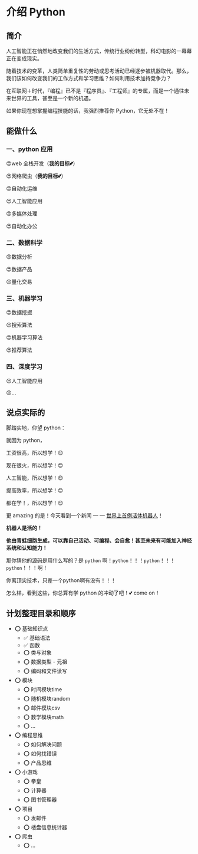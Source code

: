 # 介绍 Python

## 简介

人工智能正在悄然地改变我们的生活方式，传统行业纷纷转型，科幻电影的一幕幕正在变成现实。

随着技术的变革，人类简单重复性的劳动或思考活动已经逐步被机器取代。那么，我们该如何改变我们的工作方式和学习思维？如何利用技术加持竞争力？

在互联网＋时代，『编程』已不是『程序员』、『工程师』的专属，而是一个通往未来世界的工具，甚至是一个新的机遇。

如果你现在想掌握编程技能的话，我强烈推荐你 Python，它无处不在！

<!-- ## 目录

0. [Python基础知识](./00-base.md)
2. [print函数的用法](./01-print.md)
2. [数据类型与类型转换](./02-dataType.md)
2. [错误类型与可能原因分析](./03-errorType.md)
2. [if条件判断语句](./04-if.md) -->

## 能做什么

### 一、python 应用

:heart_eyes:web 全栈开发（**我的目标:two_hearts:**）

:heart_eyes:网络爬虫（**我的目标:two_hearts:**）

:heart_eyes:自动化运维

:heart_eyes:人工智能应用

:heart_eyes:多媒体处理

:heart_eyes:自动化办公

### 二、数据科学

:heart_eyes:数据分析

:heart_eyes:数据产品

:heart_eyes:量化交易

### 三、机器学习

:heart_eyes:数据挖掘

:heart_eyes:搜索算法

:heart_eyes:机器学习算法

:heart_eyes:推荐算法

### 四、深度学习

:heart_eyes:人工智能应用

:heart_eyes:...


## 说点实际的

脚踏实地，仰望 python：

就因为 python，

工资很高，所以想学！:heart_eyes:

现在很火，所以想学！:heart_eyes:

人工智能，所以想学！:heart_eyes:

提高效率，所以想学！:heart_eyes:

都在学！，所以想学！:heart_eyes:

更 amazing 的是！今天看到一个新闻 — — [世界上首例活体机器人](https://baijiahao.baidu.com/s?id=1655701619069679143&wfr=spider&for=pc)！

**机器人是活的！** 

**他由青蛙细胞生成，可以靠自己活动、可编程、会自愈！甚至未来有可能加入神经系统和认知能力！**

那你猜他的[源码](https://github.com/skriegman/reconfigurable_organisms)是用什么写的？是 `python` 啊！`python`！！！`python`！！！`python`！！！啊！

你离顶尖技术，只差一个python啊有没有！！！



怎么样，看到这些，你总算有学 python 的冲动了吧！:two_hearts: come on！

## 计划整理目录和顺序
* :o: 基础知识点  
  * :white_check_mark: 基础语法  
  * :white_check_mark: 函数  
  * :o: 类与对象  
  * :o: 数据类型 - 元祖  
  * :o: 编码和文件读写  
* :o: 模块  
  * :o: 时间模块time  
  * :o: 随机模块random 
  * :o: 邮件模块csv  
  * :o: 数学模块math  
  * :o: ... 
* :o: 编程思维  
  * :o: 如何解决问题  
  * :o: 如何找错误  
  * :o: 产品思维 
* :o: 小游戏  
  * :o: 拳皇  
  * :o: 计算器  
  * :o: 图书管理器  
* :o: 项目  
  * :o: 发邮件  
  * :o: 楼盘信息统计器  
* :o: 爬虫  
  * :o: ... 
  
<Vssue title="【Python】介绍Python" />
